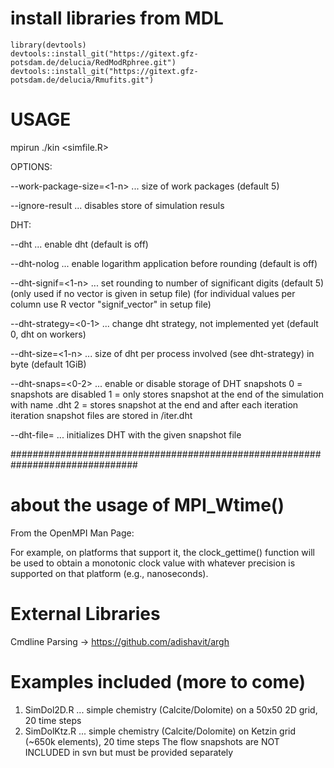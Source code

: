 
<!--
    Time-stamp: "Last modified 2020-02-01 18:14:13 delucia"
-->

# install libraries from MDL

    library(devtools)
    devtools::install_git("https://gitext.gfz-potsdam.de/delucia/RedModRphree.git")
    devtools::install_git("https://gitext.gfz-potsdam.de/delucia/Rmufits.git")
  
# USAGE

mpirun ./kin <OPTIONS> <simfile.R> <DIRECTORY>

OPTIONS:

--work-package-size=<1-n>     ... size of work packages (default 5)

--ignore-result         ... disables store of simulation resuls

DHT:

--dht                   ... enable dht (default is off)

--dht-nolog               ... enable logarithm application before rounding (default is off)

--dht-signif=<1-n>      ... set rounding to number of significant digits (default 5) 
                            (only used if no vector is given in setup file)
                            (for individual values per column use R vector "signif_vector" in setup file)

--dht-strategy=<0-1>    ... change dht strategy, not implemented yet (default 0, dht on workers)

--dht-size=<1-n>        ... size of dht per process involved (see dht-strategy) in byte (default 1GiB)

--dht-snaps=<0-2>	... enable or disable storage of DHT snapshots
			    0 = snapshots are disabled
			    1 = only stores snapshot at the end of the simulation with name <DIRECTORY>.dht
			    2 = stores snapshot at the end and after each iteration
			        iteration snapshot files are stored in <DIRECTORY>/iter<n>.dht

--dht-file=<snapshot> 	... initializes DHT with the given snapshot file

###############################################################################


# about the usage of MPI_Wtime()
From the OpenMPI Man Page:

For example, on platforms that support it, the clock_gettime() function will be used 
to obtain a monotonic clock value with whatever precision is supported on that platform (e.g., nanoseconds). 

# External Libraries
Cmdline Parsing -> https://github.com/adishavit/argh


# Examples included (more to come)
1) SimDol2D.R     ... simple chemistry (Calcite/Dolomite) on a 50x50 2D grid, 20 time steps
2) SimDolKtz.R    ... simple chemistry (Calcite/Dolomite) on Ketzin grid (~650k elements), 20 time steps
                      The flow snapshots are NOT INCLUDED in svn but must be provided separately



